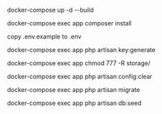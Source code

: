 docker-compose up -d --build

docker-compose exec app composer install

copy .env.example to .env

docker-compose exec app php artisan key:generate

docker-compose exec app chmod 777 -R storage/

docker-compose exec app php artisan config:clear

docker-compose exec app php artisan migrate

docker-compose exec app php artisan db:seed